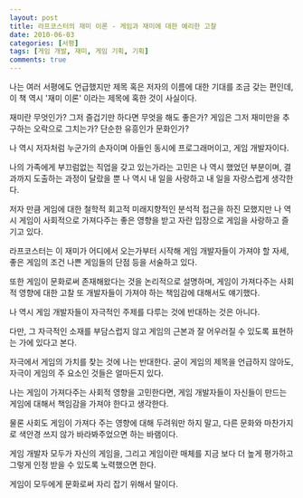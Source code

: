 ```yaml
---
layout: post
title: 라프코스터의 재미 이론 - 게임과 재미에 대한 예리한 고찰
date: 2010-06-03
categories: [서평]
tags: [게임 개발, 재미, 게임 기획, 기획]
comments: true
---
```


나는 여러 서평에도 언급했지만 제목 혹은 저자의 이름에 대한 기대를 조금 갖는 편인데, 이 책 역시 '재미 이론' 이라는 제목에 혹한 것이 사실이다.

재미란 무엇인가? 그저 즐겁기만 하다면 무엇을 해도 좋은가? 게임은 그저 재미만을 추구하는 오락으로 그치는가? 단순한 유흥인가 문화인가?

나 역시 저자처럼 누군가의 손자이며 아들인 동시에 프로그래머이고, 게임 개발자이다.

나의 가족에게 부끄럼없는 직업을 갖고 있는가라는 고민은 나 역시 했었던 부분이며, 결과까지 도출하는 과정이 달랐을 뿐 나 역시 내 일을 사랑하고 내 일을 자랑스럽게 생각한다.

저자 만큼 게임에 대한 철학적 회고적 미래지향적인 분석적 접근을 하진 모했지만 나 역시 게임이 사회적으로 가져다주는 좋은 영향을 받고 자란 입장으로 게임을 사랑하고 즐기고 있다.

라프코스터는 이 재미가 어디에서 오는가부터 시작해 게임 개발자들이 가져야 할 자세, 좋은 게임의 조건 나쁜 게임들의 단점 등을 서술하고 있다.

또한 게임이 문화로써 존재해왔다는 것을 논리적으로 설명하며, 게임이 가져다주는 사회적 영향에 대한 고찰 또 개발자들이 가져야 하는 책임감에 대해서도 얘기했다.

나 역시 게임 개발자들이 자극적인 주제를 다루는 것에 반대하는 것은 아니다.

다만, 그 자극적인 소재를 부담스럽지 않고 게임의 근본과 잘 어우러질 수 있도록 표현하는 가에 있다고 본다.

자극에서 게임의 가치를 찾는 것에 나는 반대한다. 굳이 게임의 제목을 언급하지 않아도, 자극이 게임의 주 요소인 것들은 얼마든지 있다.

나는 게임이 가져다주는 사회적 영향을 고민한다면, 게임 개발자들이 자신들이 만드는 게임에 대해서 책임감을 가져야 한다고 생각한다.

물론 사회도 게임이 가져다 주는 영향에 대해 두려워만 하지 말고, 다른 문화와 마찬가지로 색안경 쓰지 않가 바라봐주었으면 하는 바램이다.

게임 개발자 모두가 자신의 게임을, 그리고 게임이란 매체를 지금 보다 더 높게 평가하고 그렇게 인정 받을 수 있도록 노력했으면 한다.

게임이 모두에게 문화로써 자리 잡기 위해서 말이다.
